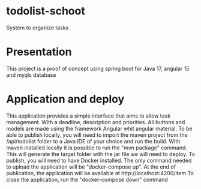 # todolist-schoot

System to organize tasks

# Presentation

This project is a proof of concept using spring boot for Java 17, angular 15 and myqls database

# Application and deploy

This application provides a simple interface that aims to allow task management. With a deadline, description and priorities. All buttons and models are
made using the framework Angular whit angular material.
To be able to publish locally, you will need to import the maven project from the /api/todolist folder to a Java IDE of your choice and run the build.
With maven installed locally it is possible to run the "mvn package" command.
This will generate the target folder with the jar file we will need to deploy.
To publish, you will need to have Docker installed.
The only command needed to upload the application will be "docker-compose up".
At the end of publication, the application will be available at http://localhost:4200/item
To close the application, run the "docker-compose down" command
